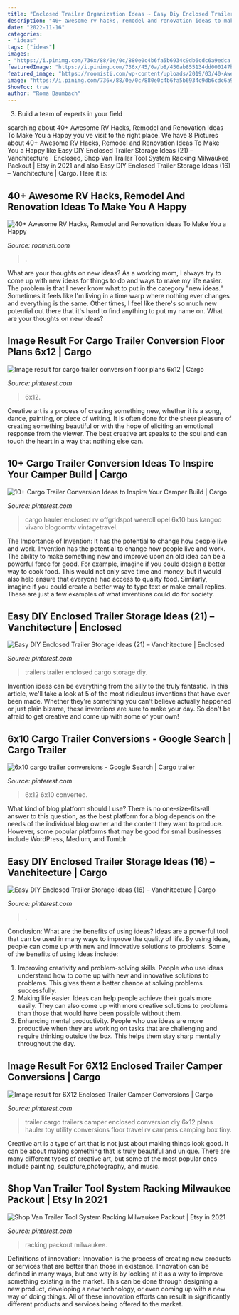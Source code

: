 ```yaml
---
title: "Enclosed Trailer Organization Ideas ~ Easy Diy Enclosed Trailer Storage Ideas (21) – Vanchitecture"
description: "40+ awesome rv hacks, remodel and renovation ideas to make you a happy"
date: "2022-11-16"
categories:
- "ideas"
tags: ["ideas"]
images:
- "https://i.pinimg.com/736x/88/0e/0c/880e0c4b6fa5b6934c9db6cdc6a9edca.jpg"
featuredImage: "https://i.pinimg.com/736x/45/0a/b8/450ab855134dd000147b2738fd81e421.jpg"
featured_image: "https://roomisti.com/wp-content/uploads/2019/03/40-Awesome-RV-Hacks-Remodel-and-Renovation-Ideas-To-Make-You-a-Happy-Camper-13.jpg"
image: "https://i.pinimg.com/736x/88/0e/0c/880e0c4b6fa5b6934c9db6cdc6a9edca.jpg"
ShowToc: true
author: "Roma Baumbach"
---
```



3. Build a team of experts in your field 

	

		
searching about 40+ Awesome RV Hacks, Remodel and Renovation Ideas To Make You a Happy you've visit to the right place. We have 8 Pictures about 40+ Awesome RV Hacks, Remodel and Renovation Ideas To Make You a Happy like Easy DIY Enclosed Trailer Storage Ideas (21) – Vanchitecture | Enclosed, Shop Van Trailer Tool System Racking Milwaukee Packout | Etsy in 2021 and also Easy DIY Enclosed Trailer Storage Ideas (16) – Vanchitecture | Cargo. Here it is:
		
    
## 40+ Awesome RV Hacks, Remodel And Renovation Ideas To Make You A Happy

<img loading=lazy src="https://roomisti.com/wp-content/uploads/2019/03/40-Awesome-RV-Hacks-Remodel-and-Renovation-Ideas-To-Make-You-a-Happy-Camper-13.jpg" onerror="this.onerror=null;this.src='https://tse3.mm.bing.net/th?id=OIP.EQj3V_1mpFj0p3CNq-RiigHaLH&amp;pid=15.1';" alt="40+ Awesome RV Hacks, Remodel and Renovation Ideas To Make You a Happy">

_Source: roomisti.com_

>. 

	

What are your thoughts on new ideas?
As a working mom, I always try to come up with new ideas for things to do and ways to make my life easier. The problem is that I never know what to put in the category "new ideas." Sometimes it feels like I'm living in a time warp where nothing ever changes and everything is the same. Other times, I feel like there's so much new potential out there that it's hard to find anything to put my name on. What are your thoughts on new ideas?

    
## Image Result For Cargo Trailer Conversion Floor Plans 6x12 | Cargo

<img loading=lazy src="https://i.pinimg.com/736x/63/64/2f/63642f683729739c5a2d15e37aa3b859.jpg" onerror="this.onerror=null;this.src='https://tse1.mm.bing.net/th?id=OIP.oWxYuGSoLMBZjrNtDmhRPQHaFi&amp;pid=15.1';" alt="Image result for cargo trailer conversion floor plans 6x12 | Cargo">

_Source: pinterest.com_

>6x12. 

	

Creative art is a process of creating something new, whether it is a song, dance, painting, or piece of writing. It is often done for the sheer pleasure of creating something beautiful or with the hope of eliciting an emotional response from the viewer. The best creative art speaks to the soul and can touch the heart in a way that nothing else can.

    
## 10+ Cargo Trailer Conversion Ideas To Inspire Your Camper Build | Cargo

<img loading=lazy src="https://i.pinimg.com/736x/45/0a/b8/450ab855134dd000147b2738fd81e421.jpg" onerror="this.onerror=null;this.src='https://tse4.mm.bing.net/th?id=OIP.A_gXqkIqTlcawGJFh2Oc7gHaLG&amp;pid=15.1';" alt="10+ Cargo Trailer Conversion Ideas to Inspire Your Camper Build | Cargo">

_Source: pinterest.com_

>cargo hauler enclosed rv offgridspot weeroll opel 6x10 bus kangoo vivaro blogcomtv vintagetravel. 

	

The Importance of Invention: It has the potential to change how people live and work.
Invention has the potential to change how people live and work. The ability to make something new and improve upon an old idea can be a powerful force for good. For example, imagine if you could design a better way to cook food. This would not only save time and money, but it would also help ensure that everyone had access to quality food. Similarly, imagine if you could create a better way to type text or make email replies. These are just a few examples of what inventions could do for society.

    
## Easy DIY Enclosed Trailer Storage Ideas (21) – Vanchitecture | Enclosed

<img loading=lazy src="https://i.pinimg.com/736x/89/89/06/8989064e4414a4f482137c14a5cb7845.jpg" onerror="this.onerror=null;this.src='https://tse2.mm.bing.net/th?id=OIP.fybObteF2LmTyFVB64ovbgHaFj&amp;pid=15.1';" alt="Easy DIY Enclosed Trailer Storage Ideas (21) – Vanchitecture | Enclosed">

_Source: pinterest.com_

>trailers trailer enclosed cargo storage diy. 

	

Invention ideas can be everything from the silly to the truly fantastic. In this article, we'll take a look at 5 of the most ridiculous inventions that have ever been made. Whether they're something you can't believe actually happened or just plain bizarre, these inventions are sure to make your day. So don't be afraid to get creative and come up with some of your own!

    
## 6x10 Cargo Trailer Conversions - Google Search | Cargo Trailer

<img loading=lazy src="https://i.pinimg.com/736x/ba/86/cd/ba86cd2e3be1ba542b1b5213a6d44223.jpg" onerror="this.onerror=null;this.src='https://tse2.mm.bing.net/th?id=OIP.P48lqGVP1ShPsQS-OLfyiQAAAA&amp;pid=15.1';" alt="6x10 cargo trailer conversions - Google Search | Cargo trailer">

_Source: pinterest.com_

>6x12 6x10 converted. 

	

What kind of blog platform should I use?
There is no one-size-fits-all answer to this question, as the best platform for a blog depends on the needs of the individual blog owner and the content they want to produce. However, some popular platforms that may be good for small businesses include WordPress, Medium, and Tumblr.

    
## Easy DIY Enclosed Trailer Storage Ideas (16) – Vanchitecture | Cargo

<img loading=lazy src="https://i.pinimg.com/736x/e3/87/18/e38718491f240ec61a5086c79b36837b.jpg" onerror="this.onerror=null;this.src='https://tse3.mm.bing.net/th?id=OIP.I4Hmrje19McwF-AzXDPbWQHaLH&amp;pid=15.1';" alt="Easy DIY Enclosed Trailer Storage Ideas (16) – Vanchitecture | Cargo">

_Source: pinterest.com_

>. 

	

Conclusion: What are the benefits of using ideas?
Ideas are a powerful tool that can be used in many ways to improve the quality of life. By using ideas, people can come up with new and innovative solutions to problems. Some of the benefits of using ideas include: 
1) Improving creativity and problem-solving skills. People who use ideas understand how to come up with new and innovative solutions to problems. This gives them a better chance at solving problems successfully. 
2) Making life easier. Ideas can help people achieve their goals more easily. They can also come up with more creative solutions to problems than those that would have been possible without them. 
3) Enhancing mental productivity. People who use ideas are more productive when they are working on tasks that are challenging and require thinking outside the box. This helps them stay sharp mentally throughout the day.

    
## Image Result For 6X12 Enclosed Trailer Camper Conversions | Cargo

<img loading=lazy src="https://i.pinimg.com/736x/e8/99/f7/e899f7c0df5b88b6bfed44c618e49ca5.jpg" onerror="this.onerror=null;this.src='https://tse4.mm.bing.net/th?id=OIP.8BidLvRHdcX0C9L3zdMS5gHaFj&amp;pid=15.1';" alt="Image result for 6X12 Enclosed Trailer Camper Conversions | Cargo">

_Source: pinterest.com_

>trailer cargo trailers camper enclosed conversion diy 6x12 plans hauler toy utility conversions floor travel rv campers camping box tiny. 

	

Creative art is a type of art that is not just about making things look good. It can be about making something that is truly beautiful and unique. There are many different types of creative art, but some of the most popular ones include painting, sculpture,photography, and music.

    
## Shop Van Trailer Tool System Racking Milwaukee Packout | Etsy In 2021

<img loading=lazy src="https://i.pinimg.com/736x/88/0e/0c/880e0c4b6fa5b6934c9db6cdc6a9edca.jpg" onerror="this.onerror=null;this.src='https://tse2.mm.bing.net/th?id=OIP.PwdGbNZPPdogW9VYfgL3ywHaHa&amp;pid=15.1';" alt="Shop Van Trailer Tool System Racking Milwaukee Packout | Etsy in 2021">

_Source: pinterest.com_

>racking packout milwaukee. 

	

Definitions of innovation:
Innovation is the process of creating new products or services that are better than those in existence. Innovation can be defined in many ways, but one way is by looking at it as a way to improve something existing in the market. This can be done through designing a new product, developing a new technology, or even coming up with a new way of doing things. All of these innovation efforts can result in significantly different products and services being offered to the market.

